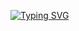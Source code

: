 [![Typing SVG](https://readme-typing-svg.demolab.com?font=Fira+Code&weight=700&size=27&pause=1000&width=435&lines=Big+Man+Cezey;Making+windows+tools+using+C%23+or+Python)](https://git.io/typing-svg)
